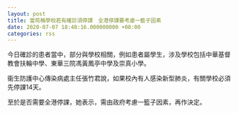 ```yaml
---
layout: post
title: 當局稱學校若有確診須停課　全港停課要考慮一籃子因素
date: 2020-07-07 18:48:16.000000000 +08:00
categories: rss
---
```


今日確診的患者當中，部分與學校相關，例如患者屬學生，涉及學校包括中華基督教會扶輪中學、東華三院馮黃鳳亭中學及崇真小學。

衞生防護中心傳染病處主任張竹君說，如果校內有人感染新型肺炎，有關學校必須先停課14天。

至於是否需要全港停課，她表示，需由政府考慮一籃子因素，再作決定。
